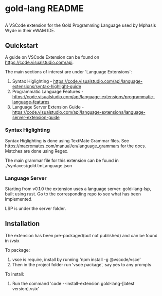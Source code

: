 # gold-lang README
##
A VSCode extension for the Gold Programming Language used by Mphasis Wyde in their eWAM IDE.

## Quickstart
A guide on VSCode Extension can be found on https://code.visualstudio.com/api.

The main sections of interest are under 'Language Extensions':
1. Syntax Higlighting - https://code.visualstudio.com/api/language-extensions/syntax-highlight-guide
2. Programmatic Language Features - https://code.visualstudio.com/api/language-extensions/programmatic-language-features
3. Language Server Extension Guide - https://code.visualstudio.com/api/language-extensions/language-server-extension-guide

### Syntax Higlighting
Syntax Higlighting is done using TextMate Grammar files. See https://macromates.com/manual/en/language_grammars
for the docs. Matches are done using Regex.

The main grammar file for this extension can be found in ./syntaxes/gold.tmLanguage.json

### Language Server
Starting from v0.1.0 the extension uses a language server: gold-lang-lsp, built using rust. Go to the corresponding repo to see what has been implemented.

LSP is under the server folder.

## Installation
The extension has been pre-packaged(but not published) and can be found in /vsix

To package:
1. vsce is require, install by running 'npm install -g @vscode/vsce'
2. Then in the project folder run 'vsce package', say yes to any prompts

To install:
1. Run the command 'code --install-extension gold-lang-[latest version].vsix'
